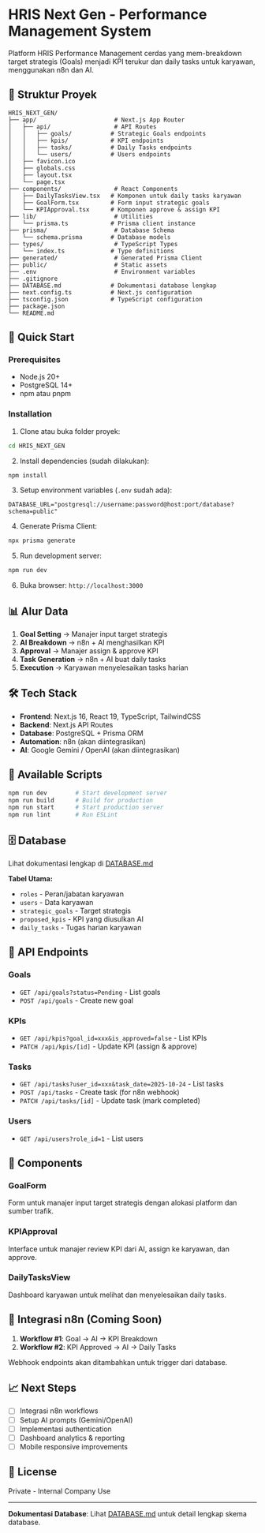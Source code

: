 # HRIS Next Gen - Performance Management System

Platform HRIS Performance Management cerdas yang mem-breakdown target strategis (Goals) menjadi KPI terukur dan daily tasks untuk karyawan, menggunakan n8n dan AI.

## 📁 Struktur Proyek

```
HRIS_NEXT_GEN/
├── app/                      # Next.js App Router
│   ├── api/                  # API Routes
│   │   ├── goals/           # Strategic Goals endpoints
│   │   ├── kpis/            # KPI endpoints
│   │   ├── tasks/           # Daily Tasks endpoints
│   │   └── users/           # Users endpoints
│   ├── favicon.ico
│   ├── globals.css
│   ├── layout.tsx
│   └── page.tsx
├── components/               # React Components
│   ├── DailyTasksView.tsx   # Komponen untuk daily tasks karyawan
│   ├── GoalForm.tsx         # Form input strategic goals
│   └── KPIApproval.tsx      # Komponen approve & assign KPI
├── lib/                      # Utilities
│   └── prisma.ts            # Prisma client instance
├── prisma/                   # Database Schema
│   └── schema.prisma        # Database models
├── types/                    # TypeScript Types
│   └── index.ts             # Type definitions
├── generated/                # Generated Prisma Client
├── public/                   # Static assets
├── .env                      # Environment variables
├── .gitignore
├── DATABASE.md              # Dokumentasi database lengkap
├── next.config.ts           # Next.js configuration
├── tsconfig.json            # TypeScript configuration
├── package.json
└── README.md

```

## 🚀 Quick Start

### Prerequisites
- Node.js 20+
- PostgreSQL 14+
- npm atau pnpm

### Installation

1. Clone atau buka folder proyek:
```bash
cd HRIS_NEXT_GEN
```

2. Install dependencies (sudah dilakukan):
```bash
npm install
```

3. Setup environment variables (`.env` sudah ada):
```env
DATABASE_URL="postgresql://username:password@host:port/database?schema=public"
```

4. Generate Prisma Client:
```bash
npx prisma generate
```

5. Run development server:
```bash
npm run dev
```

6. Buka browser: `http://localhost:3000`

## 📊 Alur Data

1. **Goal Setting** → Manajer input target strategis
2. **AI Breakdown** → n8n + AI menghasilkan KPI
3. **Approval** → Manajer assign & approve KPI
4. **Task Generation** → n8n + AI buat daily tasks
5. **Execution** → Karyawan menyelesaikan tasks harian

## 🛠️ Tech Stack

- **Frontend**: Next.js 16, React 19, TypeScript, TailwindCSS
- **Backend**: Next.js API Routes
- **Database**: PostgreSQL + Prisma ORM
- **Automation**: n8n (akan diintegrasikan)
- **AI**: Google Gemini / OpenAI (akan diintegrasikan)

## 📝 Available Scripts

```bash
npm run dev        # Start development server
npm run build      # Build for production
npm run start      # Start production server
npm run lint       # Run ESLint
```

## 🗄️ Database

Lihat dokumentasi lengkap di [DATABASE.md](./DATABASE.md)

**Tabel Utama:**
- `roles` - Peran/jabatan karyawan
- `users` - Data karyawan
- `strategic_goals` - Target strategis
- `proposed_kpis` - KPI yang diusulkan AI
- `daily_tasks` - Tugas harian karyawan

## 🔌 API Endpoints

### Goals
- `GET /api/goals?status=Pending` - List goals
- `POST /api/goals` - Create new goal

### KPIs
- `GET /api/kpis?goal_id=xxx&is_approved=false` - List KPIs
- `PATCH /api/kpis/[id]` - Update KPI (assign & approve)

### Tasks
- `GET /api/tasks?user_id=xxx&task_date=2025-10-24` - List tasks
- `POST /api/tasks` - Create task (for n8n webhook)
- `PATCH /api/tasks/[id]` - Update task (mark completed)

### Users
- `GET /api/users?role_id=1` - List users

## 🎨 Components

### GoalForm
Form untuk manajer input target strategis dengan alokasi platform dan sumber trafik.

### KPIApproval
Interface untuk manajer review KPI dari AI, assign ke karyawan, dan approve.

### DailyTasksView
Dashboard karyawan untuk melihat dan menyelesaikan daily tasks.

## 🔄 Integrasi n8n (Coming Soon)

1. **Workflow #1**: Goal → AI → KPI Breakdown
2. **Workflow #2**: KPI Approved → AI → Daily Tasks

Webhook endpoints akan ditambahkan untuk trigger dari database.

## 📈 Next Steps

- [ ] Integrasi n8n workflows
- [ ] Setup AI prompts (Gemini/OpenAI)
- [ ] Implementasi authentication
- [ ] Dashboard analytics & reporting
- [ ] Mobile responsive improvements

## 📄 License

Private - Internal Company Use

---

**Dokumentasi Database**: Lihat [DATABASE.md](./DATABASE.md) untuk detail lengkap skema database.
